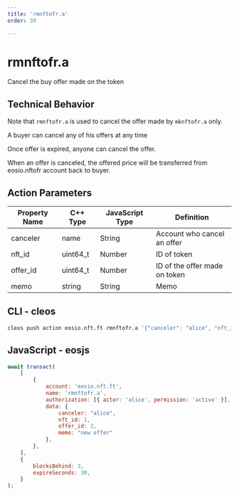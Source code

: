 ```yaml
---
title: 'rmnftofr.a'
order: 39

---
```


# rmnftofr.a

Cancel the buy offer made on the token

## Technical Behavior

Note that `rmnftofr.a` is used to cancel the offer made by `mknftofr.a` only.

A buyer can cancel any of his offers at any time

Once offer is expired, anyone can cancel the offer.

When an offer is canceled, the offered price will be transferred from eosio.nftofr account back to buyer.

## Action Parameters

| Property Name | C++ Type | JavaScript Type | Definition                    |
| ------------- | -------- | --------------- | ----------------------------- |
| canceler      | name     | String          | Account who cancel an offer   |
| nft_id        | uint64_t | Number          | ID of token                   |
| offer_id      | uint64_t | Number          | ID of the offer made on token |
| memo          | string   | String          | Memo                          |

## CLI - cleos

```bash
cleos push action eosio.nft.ft rmnftofr.a '{"canceler": "alice", "nft_id": 1, "offer_id": 2, "memo": "cancel the offer"}' -p alice@active
```

## JavaScript - eosjs

```js
await transact(
    [
        {
            account: 'eosio.nft.ft',
            name: 'rmnftofr.a',
            authorization: [{ actor: 'alice', permission: 'active' }],
            data: {
                canceler: "alice",
                nft_id: 1,
                offer_id: 2,
                memo: "new offer"
            },
        },
    ],
    {
        blocksBehind: 3,
        expireSeconds: 30,
    }
);
```
